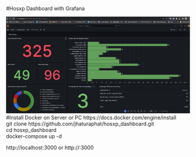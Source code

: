 #Hosxp Dashboard with Grafana

<img src="/dashboard-1.png" width="900"> 
<br>
#Install Docker on Server or PC https://docs.docker.com/engine/install <br>
git clone https://github.com/jhaturaphat/hosxp_dashboard.git <br>
cd hosxp_dashboard <br>
docker-compose up -d <br>

http://localhost:3000 or http://<ip-server>:3000 <br>

